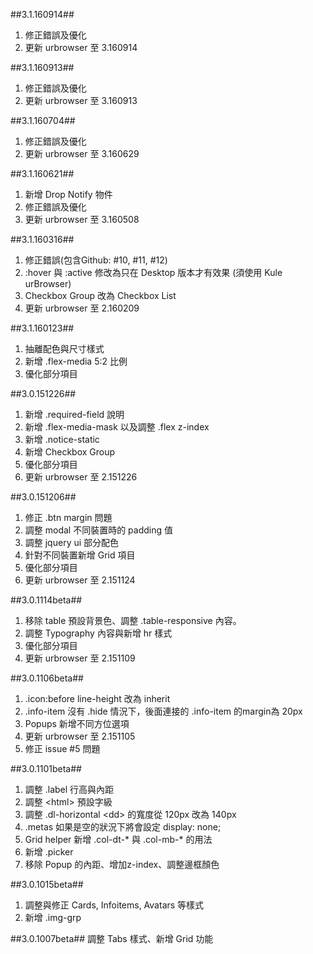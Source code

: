 ##3.1.160914##
1. 修正錯誤及優化
2. 更新 urbrowser 至 3.160914

##3.1.160913##
1. 修正錯誤及優化
2. 更新 urbrowser 至 3.160913

##3.1.160704##
1. 修正錯誤及優化
3. 更新 urbrowser 至 3.160629

##3.1.160621##
1. 新增 Drop Notify 物件
2. 修正錯誤及優化
3. 更新 urbrowser 至 3.160508

##3.1.160316##
1. 修正錯誤(包含Github: #10, #11, #12)
2. :hover 與 :active 修改為只在 Desktop 版本才有效果 (須使用 Kule urBrowser)
3. Checkbox Group 改為 Checkbox List
4. 更新 urbrowser 至 2.160209

##3.1.160123##
1. 抽離配色與尺寸樣式
2. 新增 .flex-media 5:2 比例
3. 優化部分項目

##3.0.151226##
1. 新增 .required-field 說明
2. 新增 .flex-media-mask 以及調整 .flex z-index
3. 新增 .notice-static
4. 新增 Checkbox Group
5. 優化部分項目
6. 更新 urbrowser 至 2.151226

##3.0.151206##
1. 修正 .btn margin 問題
2. 調整 modal 不同裝置時的 padding 值
3. 調整 jquery ui 部分配色
4. 針對不同裝置新增 Grid 項目
5. 優化部分項目
6. 更新 urbrowser 至 2.151124

##3.0.1114beta##
1. 移除 table 預設背景色、調整 .table-responsive  內容。
2. 調整 Typography 內容與新增 hr 樣式
3. 優化部分項目
4. 更新 urbrowser 至 2.151109

##3.0.1106beta##
1. .icon:before line-height 改為 inherit
2. .info-item 沒有 .hide 情況下，後面連接的 .info-item 的margin為 20px
3. Popups 新增不同方位選項
4. 更新 urbrowser 至 2.151105
5. 修正 issue #5 問題

##3.0.1101beta##
1. 調整 .label 行高與內距
2. 調整 &lt;html&gt; 預設字級
3. 調整 .dl-horizontal &lt;dd&gt; 的寬度從 120px 改為 140px
4. .metas 如果是空的狀況下將會設定 display: none;
5. Grid helper 新增 .col-dt-* 與 .col-mb-* 的用法
6. 新增 .picker
7. 移除 Popup 的內距、增加z-index、調整邊框顏色

##3.0.1015beta##
1. 調整與修正 Cards, Infoitems, Avatars 等樣式
2. 新增 .img-grp

##3.0.1007beta##
調整 Tabs 樣式、新增 Grid 功能